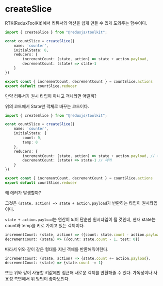 # createSlice

RTK(ReduxToolKit)에서 리듀서와 액션을 쉽게 만들 수 있게 도와주는 함수이다.

```ts
import { createSlice } from "@reduxjs/toolkit";

const countSlice = createSlice({
    name: 'counter',
    initialState: 0,
    reducers: {
        incrementCount: (state, action) => state + action.payload,
        decrementCount: (state) => state-1
    }
})

export const { incrementCount, decrementCount } = countSlice.actions
export default countSlice.reducer
```

만약 리듀서가 원시 타입이 아니고 객체라면 어떨까?

위의 코드에서 State만 객체로 바꾸는 코드이다.

```ts
import { createSlice } from "@reduxjs/toolkit";

const countSlice = createSlice({
    name: 'counter',
    initialState: {
		count: 0,
		temp: 0
	},
    reducers: {
        incrementCount: (state, action) => state + action.payload, // 에러
        decrementCount: (state) => state-1 // 에러
    }
})

export const { incrementCount, decrementCount } = countSlice.actions
export default countSlice.reducer
```

왜 에러가 발생할까?

그것은 `(state, action) => state + action.payload`가 반환하는 타입이 원시타입이다.

`state + action.payload`는 연산이 되어 단순한 원시타입이 될 것인데, 현재 state는 count와 temp를 키로 가지고 있는 객체이다.

```ts
incrementCount: (state, action) => ({count: state.count - action.payload, test: 0}),
decrementCount: (state) => ({count: state.count - 1, test: 0})
```

따라서 위와 같이 같은 형태를 지닌 객체를 반환해줘야한다.

```ts
incrementCount: (state, action) => {state.count += action.payload},
decrementCount: (state) => {state.count -= 1}
```

또는 위와 같이 사용할 키값에만 접근해 새로운 객체를 반환해줄 수 있다. 가독성이나 사용성 측면에서 위 방법이 좋아보인다.